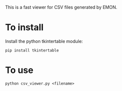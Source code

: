 This is a fast viewer for CSV files generated by EMON.

# To install
Install the python tkintertable module:

`pip install tkintertable`

# To use
`python csv_viewer.py <filename>`